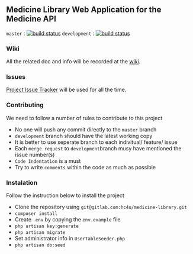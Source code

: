 ## Medicine Library Web Application for the Medicine API

`master` : [![build status](https://gitlab.com/hc4u/medicine-library/badges/master/build.svg)](https://gitlab.com/hc4u/medicine-library/commits/master) `development` : [![build status](https://gitlab.com/hc4u/hc4umembers/badges/development/build.svg)](https://gitlab.com/hc4u/medicine-library/commits/development)

### Wiki

All the related doc and info will be recorded at the [wiki](https://gitlab.com/hc4u/medicine-library/wikis/home).

### Issues

[Project Issue Tracker](https://gitlab.com/hc4u/medicine-library/issues) will be used for all the time.


### Contributing

We need to follow a number of rules to contribute to this project
* No one will push any commit directly to the `master` branch
* `development` branch should have the latest working copy
* It is better to use seperate branch to each indivitual/ feature/ issue
* Each `merge request` to `development`branch musy have mentioned the issue number(s)
* `Code Indentation` is a must
* Try to write `comments` within the code as much as possible


### Instalation

Follow the instruction below to install the project

* Clone the repository using `git@gitlab.com:hc4u/medicine-library.git`
* `composer install`
* Create `.env` by copying the `env.example` file
* `php artisan key:generate`
* `php artisan migrate`
* Set administrator info in `UserTableSeeder.php`
* `php artisan db:seed`